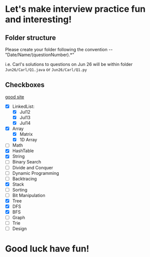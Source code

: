 # Let's make interview practice fun and interesting!


## Folder structure
Please create your folder following the convention -- "Date/Name/(questionNumber).*"

i.e.
Carl's solutions to questions on Jun 26 will be within folder `Jun26/Carl/Q1.java` or `Jun26/Carl/Q1.py`

## Checkboxes

[good site](https://www.zybuluo.com/Yano/note/253217#palindrome-linked-list)

- [x] LinkedList:
	- [x] Jul12
	- [x] Jul13
	- [x] Jul14
- [x] Array
	- [x] Matrix
	- [x] 1D Array
- [ ] Math
- [x] HashTable
- [x] String
- [ ] Binary Search
- [ ] Divide and Conquer
- [ ] Dynamic Programming
- [ ] Backtracing
- [x] Stack
- [ ] Sorting
- [ ] Bit Manipulation
- [x] Tree
- [x] DFS
- [x] BFS
- [ ] Graph
- [ ] Trie
- [ ] Design 

# Good luck have fun!

